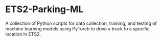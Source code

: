 # ETS2-Parking-ML
A collection of Python scripts for data collection, training, and testing of machine learning models using PyTorch to drive a truck to a specific location in ETS2.
